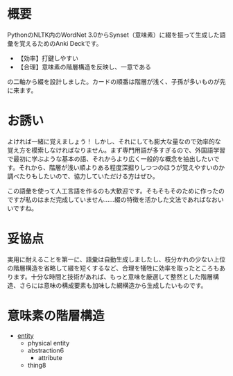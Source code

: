 # 概要
PythonのNLTK内のWordNet 3.0からSynset（意味素）に綴を振って生成した語彙を覚えるためのAnki Deckです。
- 【効率】打鍵しやすい
- 【合理】意味素の階層構造を反映し、一意である

の二軸から綴を設計しました。カードの順番は階層が浅く、子孫が多いものが先に来ます。
# お誘い
よければ一緒に覚えましょう！ しかし、それにしても膨大な量なので効率的な覚え方を模索しなければなりません。まず専門用語が多すぎるので、外国語学習で最初に学ぶような基本の語、それからより広く一般的な概念を抽出したいです。それから、階層が浅い順よりある程度深掘りしつつのほうが覚えやすいのか調べたりもしたいので、協力していただける方はぜひ。

この語彙を使って人工言語を作るのも大歓迎です。そもそもそのために作ったのですが私のはまだ完成していません……綴の特徴を活かした文法であればなおいいですね。
# 妥協点
実用に耐えることを第一に、語彙は自動生成しましたし、枝分かれの少ない上位の階層構造を省略して綴を短くするなど、合理を犠牲に効率を取ったところもあります。十分な時間と技術があれば、もっと意味を厳選して整然とした階層構造、さらには意味の構成要素も加味した網構造から生成したいものです。
# 意味素の階層構造
- [entity](http://wordnetweb.princeton.edu/perl/webwn?o2=&o0=1&o8=1&o1=1&o7=1&o5=&o9=&o6=&o3=&o4=&s=entity&i=12&h=1111000000010000#c)
  - physical entity
  - abstraction6
    - attribute
  - thing8
